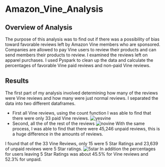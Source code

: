 # Amazon_Vine_Analysis

## Overview of Analysis
The purpose of this analysis was to find out if there was a possibility of bias toward favorable reviews left by Amazon Vine members who are sponsored. Companies are allowed to pay Vine users to review their products and can send members their products to review. I examined the reviews left on apparel purchases. I used Pyspark to clean up the data and calculate the percentages of favorable Vine paid reviews and non-paid Vine reviews.

## Results
The first part of my analysis involved determining how many of the reviews were Vine reviews and how many were just normal reviews.
I separated the data into two different dataframes.
* First all Vine reviews, using the count function I was able to find that there  were only 33 paid Vine reviews.
![yesvine](https://user-images.githubusercontent.com/106573185/190876349-358f9451-3b3f-449d-aa95-b22094957ba2.PNG)
* Second, all the of the rest of the reviews
![novine](https://user-images.githubusercontent.com/106573185/190876387-7cf448d2-7c65-494a-b535-658b2430094a.PNG) With the same process, I was able to find that there were 45,246 unpaid reviews, this is a huge difference in the amounts of reviews.

I found that of the 33 Vine Reviews, only 15 were 5 Star Ratings and 23,639 of unpaid reviews were 5 Star ratings.
![5star](https://user-images.githubusercontent.com/106573185/190876624-f642605c-90a2-4d6e-bab9-01e1c9667cf3.PNG)
In addition the percentages for users leaving 5 Star Ratings was about 45.5% for Vine reviews and 52.3% for unpaid. 
